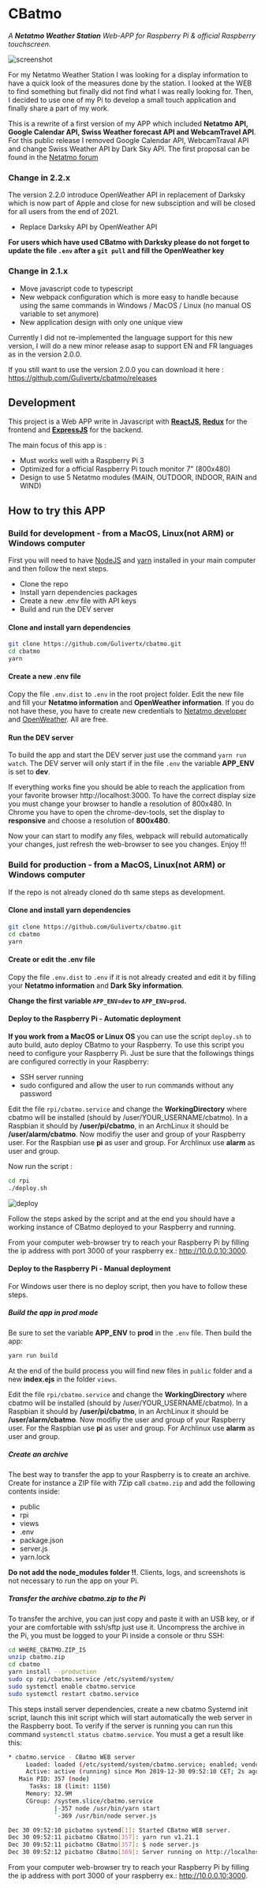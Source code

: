 # CBatmo
*A **Netatmo Weather Station** Web-APP for Raspberry Pi &amp; official Raspberry touchscreen.*

![screenshot](https://raw.githubusercontent.com/Gulivertx/cbatmo/master/screenshots/screenshot_011.png)

For my Netatmo Weather Station I was looking for a display information to have a quick look 
of the measures done by the station. I looked at the WEB to find something but finally did not 
find what I was really looking for. Then, I decided to use one of my Pi to develop a small touch 
application and finally share a part of my work.

This is a rewrite of a first version of my APP which included **Netatmo API, Google Calendar API, 
Swiss Weather forecast API and WebcamTravel API**. For this public 
release I removed Google Calendar API, WebcamTraval API and change Swiss Weather 
API by Dark Sky API. The first proposal can be found in the [Netatmo forum](https://forum.netatmo.com/viewtopic.php?f=5&t=14458)

### Change in 2.2.x
The version 2.2.0 introduce OpenWeather API in replacement of Darksky which is now part of Apple and close for new subsciption and will be closed for all users from the end of 2021. 
* Replace Darksky API by OpenWeather API

**For users which have used CBatmo with Darksky please do not forget to update the file `.env` after a `git pull` and fill the OpenWeather key**

### Change in 2.1.x
* Move javascript code to typescript
* New webpack configuration which is more easy to handle because using the same commands in Windows / MacOS / Linux (no manual OS variable to set anymore)
* New application design with only one unique view

Currently I did not re-implemented the language support for this new version, I will do a new minor release asap to support EN and FR languages as in the version 2.0.0.

If you still want to use the version 2.0.0 you can download it here : https://github.com/Gulivertx/cbatmo/releases

## Development
This project is a Web APP write in Javascript with **[ReactJS](https://reactjs.org/), [Redux](https://redux.js.org/)** for the frontend and **[ExpressJS](https://expressjs.com/)** for the backend.

The main focus of this app is :
* Must works well with a Raspberry Pi 3
* Optimized for a official Raspberry Pi touch monitor 7" (800x480)
* Design to use 5 Netatmo modules (MAIN, OUTDOOR, INDOOR, RAIN and WIND)

## How to try this APP
### Build for development - from a MacOS, Linux(not ARM) or Windows computer
First you will need to have [NodeJS](https://nodejs.org/en/) and [yarn](https://yarnpkg.com/en/) installed in your main computer and then follow the next steps.

* Clone the repo
* Install yarn dependencies packages
* Create a new .env file with API keys
* Build and run the DEV server

#### Clone and install yarn dependencies
```bash
git clone https://github.com/Gulivertx/cbatmo.git
cd cbatmo
yarn
```

#### Create a new .env file
Copy the file `.env.dist` to `.env` in the root project folder. Edit the new file and fill your **Netatmo information** and **OpenWeather information**.
If you do not have these, you have to create new credentials to [Netatmo developer](https://dev.netatmo.com) and
[OpenWeather](https://openweathermap.org/). All are free.

#### Run the DEV server
To build the app and start the DEV server just use the command `yarn run watch`.
The DEV server will only start if in the file `.env` the variable **APP_ENV** is set to **dev**.

If everything works fine you should be able to reach the application from your favorite browser http://localhost:3000. 
To have the correct display size you must change your browser to handle a resolution of 800x480.
In Chrome you have to open the chrome-dev-tools, set the display to **responsive** and choose a resolution of **800x480**.

Now your can start to modify any files, webpack will rebuild automatically your changes, just refresh the web-browser to see you changes.
Enjoy !!!

### Build for production - from a MacOS, Linux(not ARM) or Windows computer
If the repo is not already cloned do th same steps as development.

#### Clone and install yarn dependencies
```bash
git clone https://github.com/Gulivertx/cbatmo.git
cd cbatmo
yarn
```

#### Create or edit the .env file
Copy the file `.env.dist` to `.env` if it is not already created and edit it by filling your **Netatmo information** and **Dark Sky information**.

**Change the first variable `APP_ENV=dev` to `APP_ENV=prod`.**

#### Deploy to the Raspberry Pi - Automatic deployment 
**If you work from a MacOS or Linux OS** you can use the script `deploy.sh` to auto build, auto deploy CBatmo to your Raspberry. To use this script you
need to configure your Raspberry Pi. Just be sure that the followings things are configured correctly in your Raspberry:

* SSH server running
* sudo configured and allow the user to run commands without any password

Edit the file `rpi/cbatmo.service` and change the **WorkingDirectory** where cbatmo will be installed (should by /user/YOUR_USERNAME/cbatmo).
In a Raspbian it should by **/user/pi/cbatmo**, in an ArchLinux it should be **/user/alarm/cbatmo**. Now modifiy the user and group of your
Raspberry user. For the Raspbian use **pi** as user and group. For Archlinux use **alarm** as user and group.

Now run the script :
````bash
cd rpi
./deploy.sh
````

![deploy](https://raw.githubusercontent.com/Gulivertx/cbatmo/master/screenshots/cbatmo_deploy.gif)

Follow the steps asked by the script and at the end you should have a working instance of CBatmo deployed to your Raspberry and running.

From your computer web-browser try to reach your Raspberry Pi by filling the ip address with port 3000 of your raspberry ex.: http://10.0.0.10:3000.

#### Deploy to the Raspberry Pi - Manual deployment
For Windows user there is no deploy script, then you have to follow these steps.

##### Build the app in prod mode
Be sure to set the variable **APP_ENV** to **prod** in the `.env` file. Then build the app:
```bash
yarn run build
```
At the end of the build process you will find new files in `public` folder and a new **index.ejs** in the folder `views`.

Edit the file `rpi/cbatmo.service` and change the **WorkingDirectory** where cbatmo will be installed (should by /user/YOUR_USERNAME/cbatmo).
In a Raspbian it should by **/user/pi/cbatmo**, in an ArchLinux it should be **/user/alarm/cbatmo**. Now modifiy the user and group of your
Raspberry user. For the Raspbian use **pi** as user and group. For Archlinux use **alarm** as user and group.

##### Create an archive
The best way to transfer the app to your Raspberry is to create an archive. Create for instance a ZIP file with 7Zip call `cbatmo.zip` and add the following contents inside:

* public
* rpi
* views
* .env
* package.json
* server.js
* yarn.lock

**Do not add the node_modules folder !!**. Clients, logs, and screenshots is not necessary to run the app on your Pi.

##### Transfer the archive cbatmo.zip to the Pi
To transfer the archive, you can just copy and paste it with an USB key, or if your are comfortable with ssh/sftp just use it.
Uncompress the archive in the Pi, you must be logged to your Pi inside a console or thru SSH:
```bash
cd WHERE_CBATMO.ZIP_IS
unzip cbatmo.zip
cd cbatmo
yarn install --production
sudo cp rpi/cbatmo.service /etc/systemd/system/
sudo systemctl enable cbatmo.service
sudo systemctl restart cbatmo.service
```

This steps install server dependencies, create a new cbatmo Systemd init script, launch this init script which will start automatically the web server in the Raspberry boot.
To verify if the server is running you can run this command `systemctl status cbatmo.service`. You must a get a result like this:

```bash
* cbatmo.service - CBatmo WEB server
     Loaded: loaded (/etc/systemd/system/cbatmo.service; enabled; vendor preset: disabled)
     Active: active (running) since Mon 2019-12-30 09:52:10 CET; 2s ago
   Main PID: 357 (node)
      Tasks: 18 (limit: 1150)
     Memory: 32.9M
     CGroup: /system.slice/cbatmo.service
             |-357 node /usr/bin/yarn start
             `-369 /usr/bin/node server.js

Dec 30 09:52:10 picbatmo systemd[1]: Started CBatmo WEB server.
Dec 30 09:52:11 picbatmo CBatmo[357]: yarn run v1.21.1
Dec 30 09:52:11 picbatmo CBatmo[357]: $ node server.js
Dec 30 09:52:12 picbatmo CBatmo[369]: Server running on http://localhost:3000 as production
```

From your computer web-browser try to reach your Raspberry Pi by filling the ip address with port 3000 of your raspberry ex.: http://10.0.0.10:3000.

